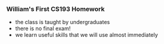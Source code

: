 ### William's First CS193 Homework
- the class is taught by undergraduates
- there is no final exam!
- we learn useful skills that we will use almost immediately
